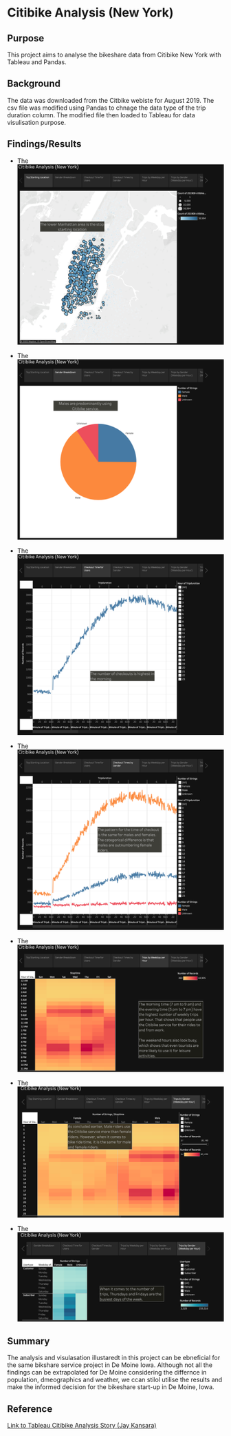 # **Citibike Analysis (New York)**

## **Purpose**
This project aims to analyse the bikeshare data from Citibike New York with Tableau and Pandas.

## **Background**

The data was downloaded from the Citbike webiste for August 2019. The csv file was modified using Pandas to chnage the data type of the trip duration column. The modified file then loaded to Tableau for data visulisation purpose.

## **Findings/Results**
- The
![](https://github.com/jaykansara2019/bikesharing/blob/e9f026c87ab15b7c9877396b67dc1c76c3d94c2e/Images/top%20starting%20location.png)

- The
![](https://github.com/jaykansara2019/bikesharing/blob/e9f026c87ab15b7c9877396b67dc1c76c3d94c2e/Images/Gender%20Breakdown.png)

- The
![](https://github.com/jaykansara2019/bikesharing/blob/e9f026c87ab15b7c9877396b67dc1c76c3d94c2e/Images/checkout%20time%20for%20users.png)

- The
![](https://github.com/jaykansara2019/bikesharing/blob/e9f026c87ab15b7c9877396b67dc1c76c3d94c2e/Images/Checkout%20time%20by%20gender.png)

- The
![](https://github.com/jaykansara2019/bikesharing/blob/e9f026c87ab15b7c9877396b67dc1c76c3d94c2e/Images/Trips%20by%20weekday%20per%20hour.png)

- The
![](https://github.com/jaykansara2019/bikesharing/blob/e9f026c87ab15b7c9877396b67dc1c76c3d94c2e/Images/Trips%20by%20Gender.png)

- The
![](https://github.com/jaykansara2019/bikesharing/blob/e9f026c87ab15b7c9877396b67dc1c76c3d94c2e/Images/User%20trips%20by%20Gender%20and%20weekday.png)



## **Summary**

The analysis and visulasation illustaredt in this project can be ebneficial for the same bikshare service project in De Moine Iowa. Although not all the findings can be extrapolated for De Moine considering the differnce in population, dmeographics and weather, we ccan stilol utilise the results and make the informed decision for the bikeshare start-up in De Moine, Iowa.


## **Reference**
[Link to Tableau Citibike Analysis Story (Jay Kansara)](https://public.tableau.com/app/profile/jay5010/viz/CitibikeAnalysisNewYork/CitibikeAnalysisNewYork?publish=yes)
